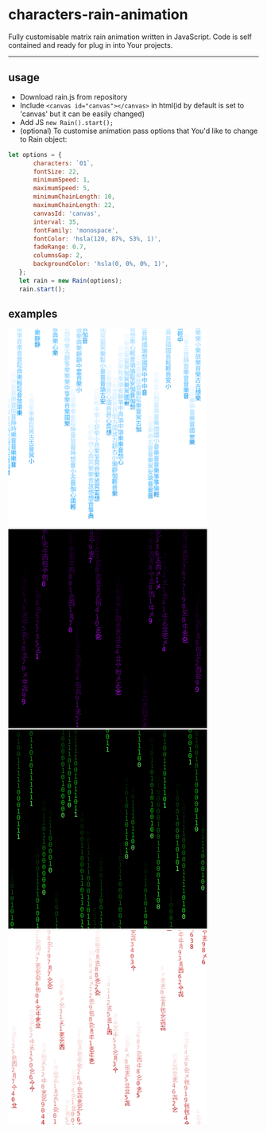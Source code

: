 # characters-rain-animation

Fully customisable matrix rain animation written in JavaScript. Code is self contained and ready for plug in into Your projects.

___

## usage 

* Download rain.js from repository
* Include `<canvas id="canvas"></canvas>` in html(id by default is set to 'canvas' but it can be easily changed)
* Add JS `new Rain().start();`
* (optional) To customise animation pass options that You'd like to change to Rain object:
 ```javascript
 let options = {
        characters: `01`,
        fontSize: 22,
        minimumSpeed: 1,
        maximumSpeed: 5,
        minimumChainLength: 10,
        maximumChainLength: 22,
        canvasId: 'canvas',
        interval: 35,
        fontFamily: 'monospace',
        fontColor: 'hsla(120, 87%, 53%, 1)',
        fadeRange: 0.7,
        columnsGap: 2,
        backgroundColor: 'hsla(0, 0%, 0%, 1)',
    };
    let rain = new Rain(options);
    rain.start();
```

## examples

<img src="/images/blue-rain.png" width="400px"><img src="/images/purple-rain.png" width="400px">
<img src="/images/green-rain.png" width="400px"><img src="/images/red-rain.png" width="400px">
